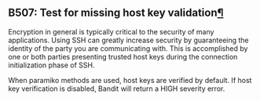 ## B507: Test for missing host key validation<a href="#b507-test-for-missing-host-key-validation" class="headerlink" title="Permalink to this headline">¶</a>

Encryption in general is typically critical to the security of many
applications. Using SSH can greatly increase security by guaranteeing
the identity of the party you are communicating with. This is
accomplished by one or both parties presenting trusted host keys during
the connection initialization phase of SSH.

When paramiko methods are used, host keys are verified by default. If
host key verification is disabled, Bandit will return a HIGH severity
error.
